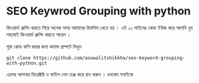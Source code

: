 # SEO Keywrod Grouping with python
 
 কিওয়ার্ড গ্রুপিং করতে গিয়ে অনেক সময় আমাদের হিমসিম খেতে হয় । এই ১০ লাইনের কোড ইউজ করে আপনি খুব সহজেই কিওয়ার্ড গ্রুপিং করতে পারেন । 

 পুরা কোড কপি করার জন্য কমান্ড প্রম্পটে লিখুন 

 ```code
 git clone https://github.com/aouwalitshikkha/seo-keyword-grouping-with-python.git
 ```

 এরপর আপনার ডিরেক্টরি ও ফাইল নেম চেঞ্জ করে রান করুন । ধন্যবাদ সবাইকে 